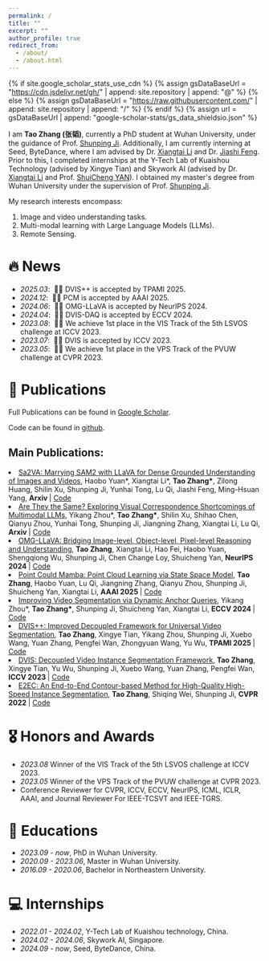 ```yaml
---
permalink: /
title: ""
excerpt: ""
author_profile: true
redirect_from: 
  - /about/
  - /about.html
---
```


{% if site.google_scholar_stats_use_cdn %}
{% assign gsDataBaseUrl = "https://cdn.jsdelivr.net/gh/" | append: site.repository | append: "@" %}
{% else %}
{% assign gsDataBaseUrl = "https://raw.githubusercontent.com/" | append: site.repository | append: "/" %}
{% endif %}
{% assign url = gsDataBaseUrl | append: "google-scholar-stats/gs_data_shieldsio.json" %}

<span class='anchor' id='about-me'></span>

I am **Tao Zhang (张韬)**, currently a PhD student at Wuhan University, under the guidance of Prof. [Shunping Ji](https://scholar.google.com/citations?user=FjoRmF4AAAAJ&hl=zh-CN). Additionally, I am currently interning at Seed, ByteDance, where I am advised by Dr. [Xiangtai Li](https://scholar.google.com/citations?user=FL3ReD0AAAAJ&hl=zh-CN) and Dr. [Jiashi Feng](https://scholar.google.com.sg/citations?user=Q8iay0gAAAAJ&hl=en). Prior to this, I completed internships at the Y-Tech Lab of Kuaishou Technology (advised by Xingye Tian) and Skywork AI (advised by Dr. [Xiangtai Li](https://scholar.google.com/citations?user=FL3ReD0AAAAJ&hl=zh-CN) and Prof. [ShuiCheng YAN](https://scholar.google.com.hk/citations?user=DNuiPHwAAAAJ&hl=en)). I obtained my master's degree from Wuhan University under the supervision of Prof. [Shunping Ji](https://scholar.google.com/citations?user=FjoRmF4AAAAJ&hl=zh-CN).

My research interests encompass:

1. Image and video understanding tasks.
2. Multi-modal learning with Large Language Models (LLMs).
3. Remote Sensing.

# 🔥 News
- *2025.03*: &nbsp;🎉🎉 DVIS++ is accepted by TPAMI 2025. 
- *2024.12*: &nbsp;🎉🎉 PCM is accepted by AAAI 2025. 
- *2024.06*: &nbsp;🎉🎉 OMG-LLaVA is accepted by NeurIPS 2024. 
- *2024.04*: &nbsp;🎉🎉 DVIS-DAQ is accepted by ECCV 2024. 
- *2023.08*: &nbsp;🎉🎉 We achieve 1st place in the VIS Track of the 5th LSVOS challenge at ICCV 2023. 
- *2023.07*: &nbsp;🎉🎉 DVIS is accepted by ICCV 2023. 
- *2023.05*: &nbsp;🎉🎉 We achieve 1st place in the VPS Track of the PVUW challenge at CVPR 2023.

# 📝 Publications 

Full Publications can be found in [Google Scholar](https://scholar.google.com/citations?user=3xu4a5oAAAAJ&hl=zh-CN).

Code can be found in [github](https://github.com/zhang-tao-whu).

## Main Publications:

<li><a href="https://arxiv.org/abs/2501.04001">Sa2VA: Marrying SAM2 with LLaVA for Dense Grounded Understanding of Images and Videos</a>,  
     Haobo Yuan*, Xiangtai Li*, <strong>Tao Zhang*</strong>, Zilong Huang, Shilin Xu, Shunping Ji, Yunhai Tong, Lu Qi, Jiashi Feng, Ming-Hsuan Yang,
      <strong>Arxiv </strong> | <a href="https://lxtgh.github.io/project/sa2va/">Code</a> </li>

<li><a href="https://arxiv.org/abs/2501.04670">Are They the Same? Exploring Visual Correspondence Shortcomings of Multimodal LLMs</a>,  
     Yikang Zhou*, <strong>Tao Zhang*</strong>, Shilin Xu, Shihao Chen, Qianyu Zhou, Yunhai Tong, Shunping Ji, Jiangning Zhang, Xiangtai Li, Lu Qi,
      <strong>Arxiv </strong> | <a href="https://zhouyiks.github.io/projects/CoLVA/">Code</a> </li>

<li><a href="https://arxiv.org/abs/2406.19389">OMG-LLaVA: Bridging Image-level, Object-level, Pixel-level Reasoning and Understanding</a>,  
     <strong>Tao Zhang</strong>, Xiangtai Li, Hao Fei, Haobo Yuan, Shengqiong Wu, Shunping Ji, Chen Change Loy, Shuicheng Yan,
      <strong>NeurIPS 2024 </strong> | <a href="https://github.com/lxtGH/OMG-Seg/tree/main/omg_llava">Code</a> </li>

<li><a href="https://arxiv.org/abs/2403.00762">Point Could Mamba: Point Cloud Learning via State Space Model</a>,  
     <strong>Tao Zhang</strong>, Haobo Yuan, Lu Qi, Jiangning Zhang, Qianyu Zhou, Shunping Ji, Shuicheng Yan, Xiangtai Li,
      <strong>AAAI 2025 </strong> | <a href="https://github.com/zhang-tao-whu/PCM">Code</a> </li>

<li><a href="https://arxiv.org/pdf/2404.00086">Improving Video Segmentation via Dynamic Anchor Queries</a>,  
     Yikang Zhou*, <strong>Tao Zhang*</strong>, Shunping Ji, Shuicheng Yan, Xiangtai Li,
      <strong>ECCV 2024 </strong> | <a href="https://github.com/zhang-tao-whu/DVIS_Plus/tree/main/DVIS_DAQ">Code</a> </li>

<li><a href="https://arxiv.org/abs/2312.13305">DVIS++: Improved Decoupled Framework for Universal Video Segmentation</a>,  
     <strong>Tao Zhang</strong>, Xingye Tian, Yikang Zhou, Shunping Ji, Xuebo Wang, Yuan Zhang, Pengfei Wan, Zhongyuan Wang, Yu Wu,
      <strong>TPAMI 2025 </strong> | <a href="https://github.com/zhang-tao-whu/DVIS_Plus">Code</a> </li>

<li><a href="https://arxiv.org/abs/2306.03413">DVIS: Decoupled Video Instance Segmentation Framework</a>,  
     <strong>Tao Zhang</strong>, Xingye Tian, Yu Wu, Shunping Ji, Xuebo Wang, Yuan Zhang, Pengfei Wan,
      <strong>ICCV 2023 </strong> | <a href="https://github.com/zhang-tao-whu/DVIS">Code</a> </li>

<li><a href="https://arxiv.org/abs/2203.04074">E2EC: An End-to-End Contour-based Method for High-Quality High-Speed Instance Segmentation</a>,  
     <strong>Tao Zhang</strong>, Shiqing Wei, Shunping Ji,
      <strong>CVPR 2022 </strong> | <a href="https://github.com/zhang-tao-whu/e2ec">Code</a> </li>

# 🎖 Honors and Awards
- *2023.08* Winner of the VIS Track of the 5th LSVOS challenge at ICCV 2023. 
- *2023.05* Winner of the VPS Track of the PVUW challenge at CVPR 2023.
- Conference Reviewer for CVPR, ICCV, ECCV, NeurIPS, ICML, ICLR, AAAI, and Journal Reviewer For IEEE-TCSVT and IEEE-TGRS.

# 📖 Educations
- *2023.09 - now*, PhD in Wuhan University. 
- *2020.09 - 2023.06*, Master in Wuhan University. 
- *2016.09 - 2020.06*, Bachelor in Northeastern University. 


# 💻 Internships
- *2022.01 - 2024.02*, Y-Tech Lab of Kuaishou technology, China.
- *2024.02 - 2024.06*, Skywork AI, Singapore.
- *2024.09 - now*, Seed, ByteDance, China.